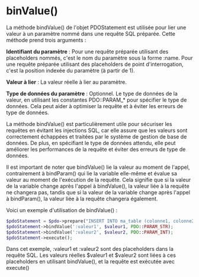 # binValue()

La méthode bindValue() de l'objet PDOStatement est utilisée pour lier une valeur à un paramètre nommé dans une requête SQL préparée. Cette méthode prend trois arguments :

**Identifiant du paramètre** : Pour une requête préparée utilisant des placeholders nommés, c'est le nom du paramètre sous la forme :name. Pour une requête préparée utilisant des placeholders de point d'interrogation, c'est la position indexée du paramètre (à partir de 1).

**Valeur à lier** : La valeur réelle à lier au paramètre.

**Type de données du paramètre** : Optionnel. Le type de données de la valeur, en utilisant les constantes PDO::PARAM_* pour spécifier le type de données. Cela peut aider à optimiser la requête et à éviter les erreurs de type de données.

La méthode bindValue() est particulièrement utile pour sécuriser les requêtes en évitant les injections SQL, car elle assure que les valeurs sont correctement échappées et traitées par le système de gestion de base de données. De plus, en spécifiant le type de données attendu, elle peut améliorer les performances de la requête et éviter des erreurs de type de données.

Il est important de noter que bindValue() lie la valeur au moment de l'appel, contrairement à bindParam() qui lie la variable elle-même et évalue sa valeur au moment de l'exécution de la requête. Cela signifie que si la valeur de la variable change après l'appel à bindValue(), la valeur liée à la requête ne changera pas, tandis que si la valeur de la variable change après l'appel à bindParam(), la valeur liée à la requête changera également.

Voici un exemple d'utilisation de bindValue() :

```php
$pdoStatement = $pdo->prepare("INSERT INTO ma_table (colonne1, colonne2) VALUES (:valeur1, :valeur2)");
$pdoStatement->bindValue(':valeur1', $valeur1, PDO::PARAM_STR);
$pdoStatement->bindValue(':valeur2', $valeur2, PDO::PARAM_INT);
$pdoStatement->execute();
```

Dans cet exemple, :valeur1 et :valeur2 sont des placeholders dans la requête SQL. Les valeurs réelles $valeur1 et $valeur2 sont liées à ces placeholders en utilisant bindValue(), et la requête est exécutée avec execute()